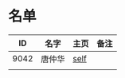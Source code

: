 
# 名单

|  ID    |  名字    |  主页    | 备注     |
| ---- | ---- | ---- | ---- |
| 9042   |唐仲华     | [self](9042.md)  |     |
|      |      |      |      |

